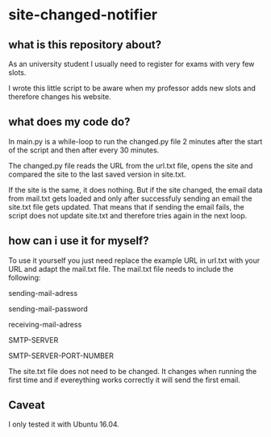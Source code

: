 # site-changed-notifier


## what is this repository about?
As an university student I usually need to register for exams with very few slots.

I wrote this little script to be aware when my professor adds new slots and therefore changes his website.



## what does my code do?
In main.py is a while-loop to run the changed.py file 2 minutes after the start of the script and then after every 30 minutes.


The changed.py file reads the URL from the url.txt file, opens the site and compared the site to the last saved version in site.txt. 

If the site is the same, it does nothing. But if the site changed, the email data from mail.txt gets loaded and only after successfuly sending an email the site.txt file gets updated. That means that if sending the email fails, the script does not update site.txt and therefore tries again in the next loop.



## how can i use it for myself?
To use it yourself you just need replace the example URL in url.txt with your URL and adapt the mail.txt file.
The mail.txt file needs to include the following:


sending-mail-adress

sending-mail-password

receiving-mail-adress

SMTP-SERVER

SMTP-SERVER-PORT-NUMBER


The site.txt file does not need to be changed. It changes when running the first time and if evereything works correctly it will send the first email.



## Caveat
I only tested it with Ubuntu 16.04.

